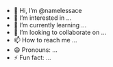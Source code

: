 - 👋 Hi, I’m @namelessace
- 👀 I’m interested in ...
- 🌱 I’m currently learning ...
- 💞️ I’m looking to collaborate on ...
- 📫 How to reach me ...
- 😄 Pronouns: ...
- ⚡ Fun fact: ...

<!---
namelessace/namelessace is a ✨ special ✨ repository because its `README.md` (this file) appears on your GitHub profile.
You can click the Preview link to take a look at your changes.
--->
